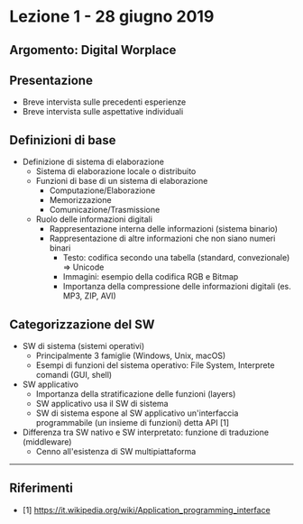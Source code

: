 # Lezione 1 - 28 giugno 2019

## Argomento: Digital Worplace

## Presentazione

- Breve intervista sulle precedenti esperienze
- Breve intervista sulle aspettative individuali

## Definizioni di base

- Definizione di sistema di elaborazione
  - Sistema di elaborazione locale o distribuito
  - Funzioni di base di un sistema di elaborazione
	- Computazione/Elaborazione
	- Memorizzazione
	- Comunicazione/Trasmissione
  - Ruolo delle informazioni digitali
    - Rappresentazione interna delle informazioni (sistema binario)
	- Rappresentazione di altre informazioni che non siano numeri binari
	  - Testo: codifica secondo una tabella (standard, convezionale) => Unicode
	  - Immagini: esempio della codifica RGB e Bitmap
	  - Importanza della compressione delle informazioni digitali (es. MP3, ZIP, AVI)

## Categorizzazione del SW

- SW di sistema (sistemi operativi)
  - Principalmente 3 famiglie (Windows, Unix, macOS)
  - Esempi di funzioni del sistema operativo: File System, Interprete comandi (GUI, shell)
- SW applicativo
  - Importanza della stratificazione delle funzioni (layers)
  - SW applicativo usa il SW di sistema
  - SW di sistema espone al SW applicativo un'interfaccia programmabile (un insieme di funzioni) detta API [1]
- Differenza tra SW nativo e SW interpretato: funzione di traduzione (middleware)
  - Cenno all'esistenza di SW multipiattaforma
  
---
	
## Riferimenti

- [1] https://it.wikipedia.org/wiki/Application_programming_interface